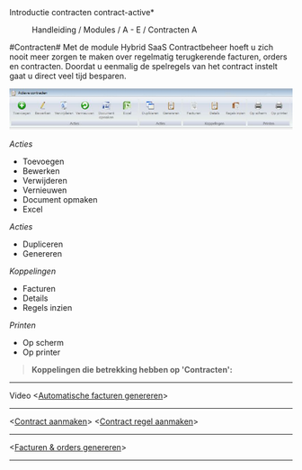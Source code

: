 <properties>
	<page>
		<title>Introductie contracten</title>
		<description>Introductie contracten</description>
		<context>contract-active*</context>
	</page>
	<menu>
		<position>Handleiding / Modules / A - E / Contracten</position>
		<title>Introductie</title>
		<sort>A</sort>
	</menu>
</properties>

#Contracten#
Met de module Hybrid SaaS Contractbeheer hoeft u zich nooit meer zorgen te maken over regelmatig terugkerende facturen, orders en contracten. Doordat u eenmalig de spelregels van het contract instelt gaat u direct veel tijd besparen.

![](images/contracten-buttonbalk.JPG)

*Acties*

- Toevoegen
- Bewerken
- Verwijderen
- Vernieuwen
- Document opmaken
- Excel


*Acties*

- Dupliceren
- Genereren


*Koppelingen*

- Facturen
- Details
- Regels inzien


*Printen*

- Op scherm
- Op printer


> **Koppelingen die betrekking hebben op 'Contracten':**

----------
Video <[Automatische facturen genereren](https://www.youtube.com/watch?v=I1cHkzTx7UA)>

----------
<[Contract aanmaken](http://hybridsaas.support/pages/handleiding/modules/A-E/contracten/contracten-contract-aanmaken)>
<[Contract regel aanmaken](http://hybridsaas.support/pages/handleiding/modules/A-E/contracten/contracten-regel-aanmaken)>

----------

<[Facturen & orders genereren](http://hybridsaas.support/pages/handleiding/modules/A-E/contracten/contracten-factuur-order-genereren)>

----------


